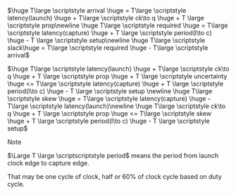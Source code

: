
<svg id="svg"></svg>

<script>
var s = Snap("#svg");
s.attr({ viewBox: "0 0 500 130" });

var startx = 50 ;
var starty = 20 ;

var conf={
  x: startx,
  y: starty,
  latch: false,
  size: 50,
  color: "#f00",
  reset: -1,
  triggle: 1,
  d_length: 0,
  q_length: 28,
  ck_to_q: true
} ;
var reg1=icsvg_reg(s,conf) ;

var conf={
  x: startx+130,
  y: starty,
  size: 50,
  color: "#123456",
  reset: -1,
  latch: false,
  triggle: 1,
  d_length: 28,
  q_length: 0,
  ck_to_q: false
} ;
var reg2=icsvg_reg(s,conf) ;

var conf={
  x: startx+80,
  y: starty,
  scale: 0.3
};

icsvg_logic(s,conf);

var conf={
  x: startx+80,
  y: starty+60,
  size: 18,
  type:"buffer",
  color:"#123456",
  orient:"r0"
};

var buf1=icsvg_repeater(s,conf);
var conf={
  x: startx-10,
  y: starty+60,
  size: 9,
  type:"buffer",
  color:"#123456",
  orient:"r270"
};

var buf2=icsvg_repeater(s,conf);

//console.log(buf1.A.x) ;
  var conf = {
    x: startx-20,
    y: starty+69,
    name: "CLK",
    position:"left",
    color:"#123456",
    size:3
  };

var clkp=icsvg_port(s,conf) ;

conf= {
  from:buf2.Z,
  to:reg1.CK,
  dir:"clockwise",
  color:"#123456"
} ;
icsvg_connect(s,conf) ;
conf= {
  to:clkp.OUT,
  from:buf1.A,
  dir:"clockwise",
  color:"#123456"
} ;
icsvg_connect(s,conf) ;
conf= {
  from:clkp.OUT,
  to:buf2.A,
  dir:"anticlockwise",
  color:"#123456"
} ;
icsvg_connect(s,conf) ;
conf= {
  from:buf1.Z,
  to:reg2.CK,
  dir:"anticlockwise",
  color:"#123456"
} ;
icsvg_connect(s,conf) ;

conf= {
  x:20,
  y:120,
  repeat:10,
  size:10,
  gated: 0,
  duty_cycle:0.3
}
icsvg_wave_clock(s,conf) ;
//var tmp=s.circle(50,50,2);
//tmp.click(function(){
//  tmp.animate({cx: 90}, 30);
//  //tmp.animate({
//  //      fill: "#00f"
//  //  }, 1500, mina.bounce, function() {
//  //      console.log("animate") ;
//  //  });
//}) ;

</script>

$\huge T\large \scriptstyle arrival \huge = T\large \scriptstyle latency(launch) \huge + T\large \scriptstyle ck\to q \huge + T \large \scriptstyle prop\newline \huge T\large \scriptstyle required \huge = T\large \scriptstyle latency(capture) \huge + T \large \scriptstyle period(l\to c) \huge - T \large \scriptstyle setup\newline \huge T\large \scriptstyle slack\huge = T\large \scriptstyle required \huge - T\large \scriptstyle arrival$

$\huge T\large \scriptstyle latency(launch) \huge + T\large \scriptstyle ck\to q \huge + T \large \scriptstyle prop \huge + T \large \scriptstyle uncertainty \huge <= T\large \scriptstyle latency(capture) \huge + T \large \scriptstyle period(l\to c) \huge - T \large \scriptstyle setup \newline \huge T\large \scriptstyle skew \huge = T\large \scriptstyle latency(capture) \huge - T\large \scriptstyle latency(launch)\newline \huge T\large \scriptstyle ck\to q \huge + T \large \scriptstyle prop \huge <= T\large \scriptstyle skew \huge + T \large \scriptstyle period(l\to c) \huge - T \large \scriptstyle setup$

> [!Note]
> $\Large T \large \scriptscriptstyle period$ means the period from launch clock edge to capture edge.
> 
> That may be one cycle of clock, half or 60% of clock cycle based on duty cycle.

